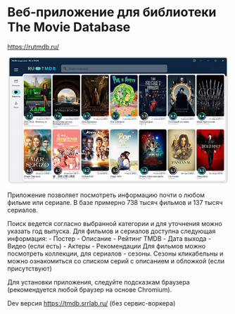 # Веб-приложение для библиотеки The Movie Database

https://rutmdb.ru/

![Windows desktop Edge app](https://github.com/rus-sharafiev/tmdb/blob/master/screenshot.png?raw=true)

Приложение позволяет посмотреть информацию почти о любом фильме или сериале. 
В базе примерно 738 тысяч фильмов и 137 тысяч сериалов.

Поиск ведется согласно выбранной категории и для уточнения можно указать год выпуска.
Для фильмов и сериалов доступна следующая информация:
    - Постер
    - Описание
    - Рейтинг TMDB
    - Дата выхода
    - Видео (если есть)
    - Актеры
    - Рекомендации
Для фильмов можно посмотреть коллекции, для сериалов - сезоны. Сезоны кликабельны и можно ознакомиться со списком серий с описанием и обложкой (если присутствуют)

Для установки приложения, следуйте подсказкам браузера (рекомендуется любой браузер на основе Chromium).

Dev версия https://tmdb.srrlab.ru/ (без сервис-воркера)